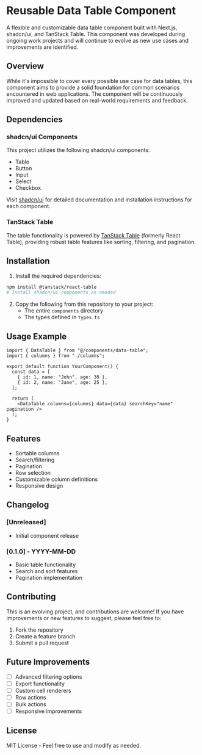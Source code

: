 # Reusable Data Table Component

A flexible and customizable data table component built with Next.js, shadcn/ui, and TanStack Table. This component was developed during ongoing work projects and will continue to evolve as new use cases and improvements are identified.

## Overview

While it's impossible to cover every possible use case for data tables, this component aims to provide a solid foundation for common scenarios encountered in web applications. The component will be continuously improved and updated based on real-world requirements and feedback.

## Dependencies

### shadcn/ui Components

This project utilizes the following shadcn/ui components:

- Table
- Button
- Input
- Select
- Checkbox

Visit [shadcn/ui](https://ui.shadcn.com/) for detailed documentation and installation instructions for each component.

### TanStack Table

The table functionality is powered by [TanStack Table](https://tanstack.com/table/v8) (formerly React Table), providing robust table features like sorting, filtering, and pagination.

## Installation

1. Install the required dependencies:

```bash
npm install @tanstack/react-table
# Install shadcn/ui components as needed
```

2. Copy the following from this repository to your project:
   - The entire `components` directory
   - The types defined in `types.ts`

## Usage Example

```tsx
import { DataTable } from "@/components/data-table";
import { columns } from "./columns";

export default function YourComponent() {
  const data = [
    { id: 1, name: "John", age: 30 },
    { id: 2, name: "Jane", age: 25 },
  ];

  return (
    <DataTable columns={columns} data={data} searchKey="name" pagination />
  );
}
```

## Features

- Sortable columns
- Search/filtering
- Pagination
- Row selection
- Customizable column definitions
- Responsive design

## Changelog

### [Unreleased]

- Initial component release

### [0.1.0] - YYYY-MM-DD

- Basic table functionality
- Search and sort features
- Pagination implementation

## Contributing

This is an evolving project, and contributions are welcome! If you have improvements or new features to suggest, please feel free to:

1. Fork the repository
2. Create a feature branch
3. Submit a pull request

## Future Improvements

- [ ] Advanced filtering options
- [ ] Export functionality
- [ ] Custom cell renderers
- [ ] Row actions
- [ ] Bulk actions
- [ ] Responsive improvements

## License

MIT License - Feel free to use and modify as needed.

